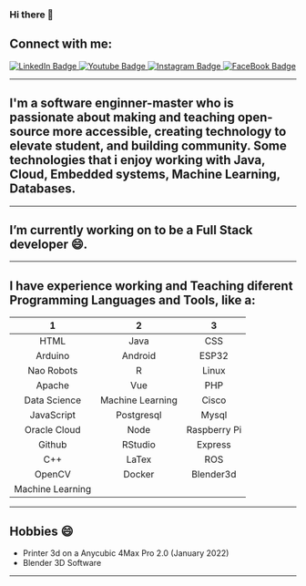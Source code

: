 ### Hi there 👋

<!--
**luisreylara/luisreylara** is a ✨ _special_ ✨ repository because its `README.md` (this file) appears on your GitHub profile.

Here are some ideas to get you started:

- 🔭 I’m currently working on ...
- 🌱 I’m currently learning ...
- 👯 I’m looking to collaborate on ...
- 🤔 I’m looking for help with ...
- 💬 Ask me about ...
- 📫 How to reach me: ...
- 😄 Pronouns: ...
- ⚡ Fun fact: ...
-->

## Connect with me:
<div id="badges">
  <a href="https://www.linkedin.com/in/luisreylara/">
    <img src="https://img.shields.io/badge/LinkedIn-blue?style=for-the-badge&logo=linkedin&logoColor=white" alt="LinkedIn Badge"/>
  </a>
  <a href="youtube.com/@LuisReyLara">
    <img src="https://img.shields.io/badge/YouTube-red?style=for-the-badge&logo=youtube&logoColor=white" alt="Youtube Badge"/>
  </a>
  <a href="https://www.instagram.com/luis.rey.lara/?hl=en">
    <img src="https://img.shields.io/badge/Instagram-E4405F?style=for-the-badge&logo=instagram&logoColor=white" alt="Instagram Badge"/>
  </a>
  <a href="https://www.facebook.com/luisreylara/">
    <img src="https://img.shields.io/badge/Facebook-Connect-brightgreen?style=for-the-badge&labelColor=black&logo=facebook" alt="FaceBook Badge"/>
  </a>
</div>

---
## I'm a software enginner-master who is passionate about making and teaching open-source more accessible, creating technology to elevate student, and building community. Some technologies that i enjoy working with Java, Cloud, Embedded systems, Machine Learning, Databases.
---
## I’m currently working on to be a Full Stack developer 😄.
---
## I have experience working and Teaching diferent Programming Languages and Tools, like a:

| 1 | 2 | 3 |
| :---:| :---: | :---: |
| HTML | Java | CSS |
| Arduino | Android | ESP32 |
| Nao Robots | R | Linux |
| Apache | Vue | PHP |
| Data Science | Machine Learning | Cisco |
| JavaScript | Postgresql | Mysql |
| Oracle Cloud | Node | Raspberry Pi |
| Github | RStudio | Express|
| C++ | LaTex | ROS |
| OpenCV | Docker | Blender3d |
| Machine Learning |  |  |

---

## Hobbies 😄
- Printer 3d on a Anycubic 4Max Pro 2.0 (January 2022)
- Blender 3D Software
---

